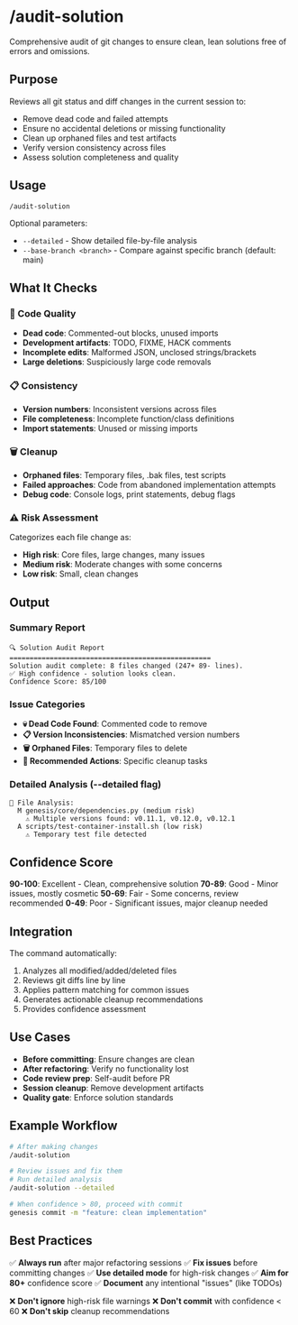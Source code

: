 # /audit-solution

Comprehensive audit of git changes to ensure clean, lean solutions free of errors and omissions.

## Purpose

Reviews all git status and diff changes in the current session to:
- Remove dead code and failed attempts
- Ensure no accidental deletions or missing functionality
- Clean up orphaned files and test artifacts
- Verify version consistency across files
- Assess solution completeness and quality

## Usage

```
/audit-solution
```

Optional parameters:
- `--detailed` - Show detailed file-by-file analysis
- `--base-branch <branch>` - Compare against specific branch (default: main)

## What It Checks

### 🧹 Code Quality
- **Dead code**: Commented-out blocks, unused imports
- **Development artifacts**: TODO, FIXME, HACK comments
- **Incomplete edits**: Malformed JSON, unclosed strings/brackets
- **Large deletions**: Suspiciously large code removals

### 📋 Consistency
- **Version numbers**: Inconsistent versions across files
- **File completeness**: Incomplete function/class definitions
- **Import statements**: Unused or missing imports

### 🗑️ Cleanup
- **Orphaned files**: Temporary files, .bak files, test scripts
- **Failed approaches**: Code from abandoned implementation attempts
- **Debug code**: Console logs, print statements, debug flags

### ⚠️ Risk Assessment
Categorizes each file change as:
- **High risk**: Core files, large changes, many issues
- **Medium risk**: Moderate changes with some concerns
- **Low risk**: Small, clean changes

## Output

### Summary Report
```
🔍 Solution Audit Report
==================================================
Solution audit complete: 8 files changed (247+ 89- lines).
✅ High confidence - solution looks clean.
Confidence Score: 85/100
```

### Issue Categories
- **💀 Dead Code Found**: Commented code to remove
- **📋 Version Inconsistencies**: Mismatched version numbers
- **🗑️ Orphaned Files**: Temporary files to delete
- **🧹 Recommended Actions**: Specific cleanup tasks

### Detailed Analysis (--detailed flag)
```
📁 File Analysis:
  M genesis/core/dependencies.py (medium risk)
    ⚠️ Multiple versions found: v0.11.1, v0.12.0, v0.12.1
  A scripts/test-container-install.sh (low risk)
    ⚠️ Temporary test file detected
```

## Confidence Score

**90-100**: Excellent - Clean, comprehensive solution
**70-89**: Good - Minor issues, mostly cosmetic
**50-69**: Fair - Some concerns, review recommended
**0-49**: Poor - Significant issues, major cleanup needed

## Integration

The command automatically:
1. Analyzes all modified/added/deleted files
2. Reviews git diffs line by line
3. Applies pattern matching for common issues
4. Generates actionable cleanup recommendations
5. Provides confidence assessment

## Use Cases

- **Before committing**: Ensure changes are clean
- **After refactoring**: Verify no functionality lost
- **Code review prep**: Self-audit before PR
- **Session cleanup**: Remove development artifacts
- **Quality gate**: Enforce solution standards

## Example Workflow

```bash
# After making changes
/audit-solution

# Review issues and fix them
# Run detailed analysis
/audit-solution --detailed

# When confidence > 80, proceed with commit
genesis commit -m "feature: clean implementation"
```

## Best Practices

✅ **Always run** after major refactoring sessions
✅ **Fix issues** before committing changes
✅ **Use detailed mode** for high-risk changes
✅ **Aim for 80+** confidence score
✅ **Document** any intentional "issues" (like TODOs)

❌ **Don't ignore** high-risk file warnings
❌ **Don't commit** with confidence < 60
❌ **Don't skip** cleanup recommendations
